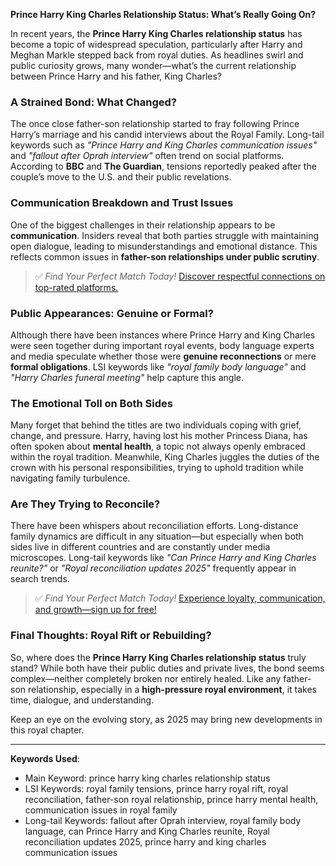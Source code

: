 **Prince Harry King Charles Relationship Status: What’s Really Going On?**

In recent years, the **Prince Harry King Charles relationship status** has become a topic of widespread speculation, particularly after Harry and Meghan Markle stepped back from royal duties. As headlines swirl and public curiosity grows, many wonder—what’s the current relationship between Prince Harry and his father, King Charles?

### A Strained Bond: What Changed?
The once close father-son relationship started to fray following Prince Harry’s marriage and his candid interviews about the Royal Family. Long-tail keywords such as _"Prince Harry and King Charles communication issues"_ and _"fallout after Oprah interview"_ often trend on social platforms. According to **BBC** and **The Guardian**, tensions reportedly peaked after the couple’s move to the U.S. and their public revelations.

### Communication Breakdown and Trust Issues
One of the biggest challenges in their relationship appears to be **communication**. Insiders reveal that both parties struggle with maintaining open dialogue, leading to misunderstandings and emotional distance. This reflects common issues in **father-son relationships under public scrutiny**.

> ✅ *Find Your Perfect Match Today!* [Discover respectful connections on top-rated platforms.](https://redirectingirl.netlify.app/)

### Public Appearances: Genuine or Formal?
Although there have been instances where Prince Harry and King Charles were seen together during important royal events, body language experts and media speculate whether those were **genuine reconnections** or mere **formal obligations**. LSI keywords like _"royal family body language"_ and _"Harry Charles funeral meeting"_ help capture this angle.

### The Emotional Toll on Both Sides
Many forget that behind the titles are two individuals coping with grief, change, and pressure. Harry, having lost his mother Princess Diana, has often spoken about **mental health**, a topic not always openly embraced within the royal tradition. Meanwhile, King Charles juggles the duties of the crown with his personal responsibilities, trying to uphold tradition while navigating family turbulence.

### Are They Trying to Reconcile?
There have been whispers about reconciliation efforts. Long-distance family dynamics are difficult in any situation—but especially when both sides live in different countries and are constantly under media microscopes. Long-tail keywords like _"Can Prince Harry and King Charles reunite?"_ or _"Royal reconciliation updates 2025"_ frequently appear in search trends.

> ✅ *Find Your Perfect Match Today!* [Experience loyalty, communication, and growth—sign up for free!](https://redirectingirl.netlify.app/)

### Final Thoughts: Royal Rift or Rebuilding?
So, where does the **Prince Harry King Charles relationship status** truly stand? While both have their public duties and private lives, the bond seems complex—neither completely broken nor entirely healed. Like any father-son relationship, especially in a **high-pressure royal environment**, it takes time, dialogue, and understanding.

Keep an eye on the evolving story, as 2025 may bring new developments in this royal chapter.

---
**Keywords Used**:
- Main Keyword: prince harry king charles relationship status
- LSI Keywords: royal family tensions, prince harry royal rift, royal reconciliation, father-son royal relationship, prince harry mental health, communication issues in royal family
- Long-tail Keywords: fallout after Oprah interview, royal family body language, can Prince Harry and King Charles reunite, Royal reconciliation updates 2025, prince harry and king charles communication issues

